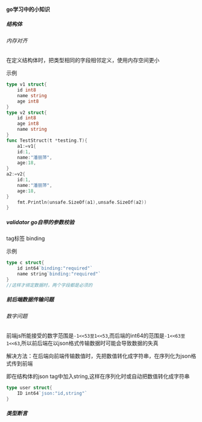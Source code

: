 #### go学习中的小知识

##### 结构体

###### 内存对齐

在定义结构体时，把类型相同的字段相邻定义，使用内存空间更小

示例

```go
type v1 struct{
    id int8
    name string
    age int8
}
type v2 struct{
    id int8
    age int8
    name string
}
func TestStruct(t *testing.T){
    a1:=v1{
    id:1,
    name:"潘丽萍",
    age:18,
}
a2:=v2{
    id:1,
    name:"潘丽萍",
    age:18,
}
    fmt.Println(unsafe.SizeOf(a1),unsafe.SizeOf(a2))
}
```

##### validator  go自带的参数校验

tag标签 binding 

示例

```go
type c struct{
    id int64`binding:"required"`
    name string`binding:"required"`
}
//这样才绑定数据时，两个字段都是必须的
```

##### 前后端数据传输问题

###### 数字问题

前端js所能接受的数字范围是`-1<<53至1<<53`,而后端的int64的范围是`-1<<63至1<<63`,所以前后端在以json格式传输数据时可能会导致数据的失真

解决方法：在后端向前端传输数值时，先把数值转化成字符串，在序列化为json格式传到前端

即在结构体的json tag中加入string,这样在序列化时或自动把数值转化成字符串

```go
type user struct{
    ID int64`json:"id,string"`
}
```



##### 类型断言



